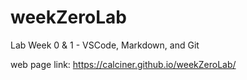 # weekZeroLab
Lab Week 0 &amp; 1 - VSCode, Markdown, and Git


web page link:
https://calciner.github.io/weekZeroLab/
